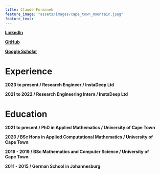 ```yaml
---
title: Claude Formanek
feature_image: "assets/images/cape_town_mountain.jpeg"
feature_text:
---
```


**[LinkedIn](https://www.linkedin.com/feed/)**

**[GitHub](https://github.com/jcformanek)**

**[Google Scholar](https://scholar.google.com/citations?user=YGkp5PYAAAAJ&hl=en)**

# Experience

**2023 to present / Research Engineer / InstaDeep Ltd**

**2021 to 2022 / Research Engineering Intern / InstaDeep Ltd**

# Education

**2021 to present / PhD in Applied Mathematics / University of Cape Town**

**2020 / BSc Hons in Applied Computational Mathematics / University of Cape Town**

**2016 - 2019 / BSc Mathematics and Computer Science / University of Cape Town**

**2011 - 2015 / German School in Johannesburg**